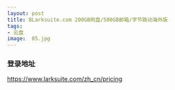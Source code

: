 ```yaml
---
layout: post
title: BLarksuite.com 200GB网盘/500GB邮箱/字节跳动海外版
tags:
- 云盘
image:  05.jpg
---
```




### 登录地址<br>
https://www.larksuite.com/zh_cn/pricing